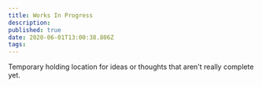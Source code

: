 ```yaml
---
title: Works In Progress
description: 
published: true
date: 2020-06-01T13:00:38.806Z
tags: 
---
```


Temporary holding location for ideas or thoughts that aren't really complete yet.